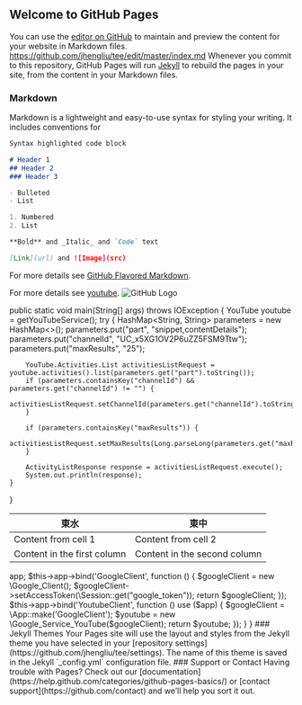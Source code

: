 ## Welcome to GitHub Pages

You can use the [editor on GitHub](https://www.youtube.com/watch?v=JwjBbWQs71k) to maintain and preview the content for your website in Markdown files.
https://github.com/jhengliu/tee/edit/master/index.md
Whenever you commit to this repository, GitHub Pages will run [Jekyll](https://jekyllrb.com/) to rebuild the pages in your site, from the content in your Markdown files.

### Markdown

Markdown is a lightweight and easy-to-use syntax for styling your writing. It includes conventions for

```markdown
Syntax highlighted code block

# Header 1
## Header 2
### Header 3

- Bulleted
- List

1. Numbered
2. List

**Bold** and _Italic_ and `Code` text

[Link](url) and ![Image](src)
```

For more details see [GitHub Flavored Markdown](https://guides.github.com/features/mastering-markdown/).

For more details see [youtube](https://www.youtube.com/watch?v=JwjBbWQs71k).
![GitHub Logo](https://lh3.googleusercontent.com/0GWU3a1kRvrnFRirq3s3L4UclvRaNdhurffuK5mTGReJgXeveqhA4Nw4SVtqdmjsox-xRoVNbWU4Vy28jCBQJ1Nx7go2cmpLjkd-cnf_L4wb1jqATVg3qH7bW8AGT_1ntBgHYsrj69dhfp1Qd8nx4ub7saDhbUBeGE5FRlEZFD4blRfiDeKGqVJ_tLI7rDcpBGyuT-sFG5UhxgnkhbY6TSO2xu22-0U9GGn75ZY3ZeSGNgG98lhiaU4-hw38jzFYASvupSkWm4ZtYWxGp6EGyzIi9eUbAtGmgyiEuaer5gR9XsBv7TbiYPXpMdl3uORbNsEnlbLreR5wVjcM53-Gc09RRMjeztjukv2lWSdl0ToA1RdkG_oTKgWoe1i_EE-1wyhM09OamJlghWsEQucKZ0jgzCmLtJBbkYZP3GamlGetAnAibBbZT8TnrTxctiIO_veDS9Hi6kGecrAOlMtKnzFDgo9DYDgh5tt4aXj_BzIiA2WywmjNKPwpI3uOUg3YM1rYp1eQWdhQwAOjfmVKbqH7X_BZ6oTlEQ7NT70o7JXqwnwBztKrISiYbf9pLzuGg2xHYNy-fu9JqrcCmrK-DXVQK3w2fM5z8fYHrfM=w1350-h1012-no)

public static void main(String[] args) throws IOException {
    YouTube youtube = getYouTubeService();
    try {
        HashMap<String, String> parameters = new HashMap<>();
        parameters.put("part", "snippet,contentDetails");
        parameters.put("channelId", "UC_x5XG1OV2P6uZZ5FSM9Ttw");
        parameters.put("maxResults", "25");

        YouTube.Activities.List activitiesListRequest = youtube.activities().list(parameters.get("part").toString());
        if (parameters.containsKey("channelId") && parameters.get("channelId") != "") {
            activitiesListRequest.setChannelId(parameters.get("channelId").toString());
        }

        if (parameters.containsKey("maxResults")) {
            activitiesListRequest.setMaxResults(Long.parseLong(parameters.get("maxResults").toString()));
        }

        ActivityListResponse response = activitiesListRequest.execute();
        System.out.println(response);
    }
}

東水 | 東中
------------ | -------------
Content from cell 1 | Content from cell 2
Content in the first column | Content in the second column

<?php
namespace App\Providers;
use Illuminate\Support\ServiceProvider;
class YouTubeServiceProvider extends ServiceProvider
{
  /**
    * Bootstrap the application services.
    *
    * @return void
    */
  public function boot()
  {
    //
  }
  /**
    * Register the application services.
    *
    * @return void
    */
  public function register()
  {
    $app = $this->app;
    $this->app->bind('GoogleClient', function () {
      $googleClient = new \Google_Client();
      $googleClient->setAccessToken(\Session::get("google_token"));
      return $googleClient;
    });
    $this->app->bind('YoutubeClient', function () use ($app) {
      $googleClient = \App::make('GoogleClient');
      $youtube = new \Google_Service_YouTube($googleClient);
      return $youtube;
    });
  }
}

### Jekyll Themes

Your Pages site will use the layout and styles from the Jekyll theme you have selected in your [repository settings](https://github.com/jhengliu/tee/settings). The name of this theme is saved in the Jekyll `_config.yml` configuration file.

### Support or Contact

Having trouble with Pages? Check out our [documentation](https://help.github.com/categories/github-pages-basics/) or [contact support](https://github.com/contact) and we’ll help you sort it out.
